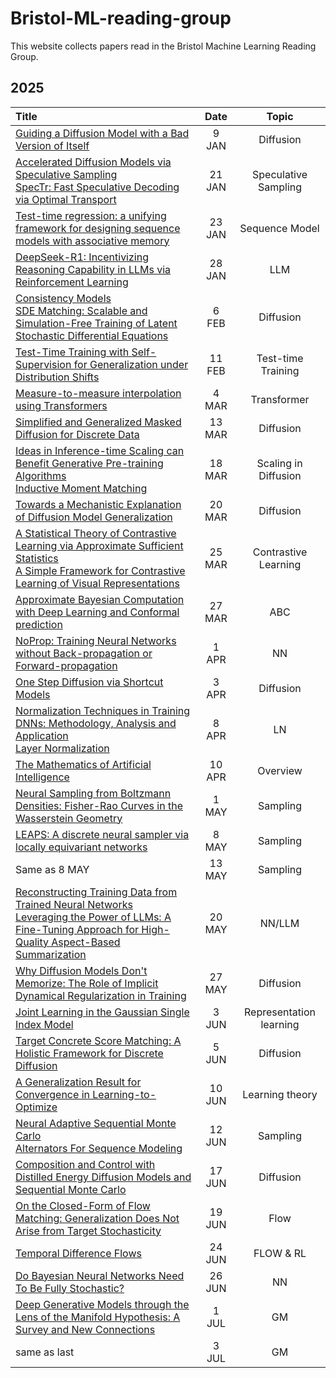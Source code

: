 # Bristol-ML-reading-group

This website collects papers read in the Bristol Machine Learning Reading Group.

## 2025

| Title | Date | Topic |
|:-------|:------:|:-------:|
| [Guiding a Diffusion Model with a Bad Version of Itself](https://arxiv.org/abs/2406.02507) | 9 JAN | Diffusion |
| [Accelerated Diffusion Models via Speculative Sampling](https://arxiv.org/abs/2501.05370)<br>[SpecTr: Fast Speculative Decoding via Optimal Transport](https://arxiv.org/abs/2310.15141) | 21 JAN | Speculative Sampling |
|[Test-time regression: a unifying framework for designing sequence models with associative memory](https://arxiv.org/abs/2501.12352)|23 JAN | Sequence Model|
|[DeepSeek-R1: Incentivizing Reasoning Capability in LLMs via Reinforcement Learning](https://arxiv.org/abs/2501.12948)| 28 JAN | LLM |
|[Consistency Models](https://arxiv.org/abs/2303.01469)<br>[SDE Matching: Scalable and Simulation-Free Training of Latent Stochastic Differential Equations](https://arxiv.org/abs/2502.02472)| 6 FEB | Diffusion |
| [Test-Time Training with Self-Supervision for Generalization under Distribution Shifts](https://proceedings.mlr.press/v119/sun20b.html) | 11 FEB | Test-time Training |
| [Measure-to-measure interpolation using Transformers](https://arxiv.org/abs/2411.04551) | 4 MAR | Transformer |
|[Simplified and Generalized Masked Diffusion for Discrete Data](https://arxiv.org/abs/2406.04329)| 13 MAR | Diffusion |
|[Ideas in Inference-time Scaling can Benefit Generative Pre-training Algorithms](https://arxiv.org/abs/2503.07154)<br>[Inductive Moment Matching](https://arxiv.org/abs/2503.07565)| 18 MAR | Scaling in Diffusion |
|[Towards a Mechanistic Explanation of Diffusion Model Generalization](https://arxiv.org/abs/2411.19339)| 20 MAR | Diffusion |
|[A Statistical Theory of Contrastive Learning via Approximate Sufficient Statistics](https://arxiv.org/abs/2503.17538)<br>[A Simple Framework for Contrastive Learning of Visual Representations](https://arxiv.org/abs/2002.05709)| 25 MAR | Contrastive Learning |
|[Approximate Bayesian Computation with Deep Learning and Conformal prediction](https://arxiv.org/abs/2406.04874) | 27 MAR | ABC |
|[NoProp: Training Neural Networks without Back-propagation or Forward-propagation](https://arxiv.org/abs/2503.24322)| 1 APR | NN |
|[One Step Diffusion via Shortcut Models](https://arxiv.org/abs/2410.12557)| 3 APR| Diffusion |
|[Normalization Techniques in Training DNNs: Methodology, Analysis and Application](https://arxiv.org/abs/2009.12836)<br>[Layer Normalization](https://arxiv.org/abs/1607.06450)| 8 APR | LN |
|[The Mathematics of Artificial Intelligence](https://arxiv.org/abs/2501.10465)| 10 APR | Overview |
|[Neural Sampling from Boltzmann Densities: Fisher-Rao Curves in the Wasserstein Geometry](https://arxiv.org/abs/2410.03282)| 1 MAY | Sampling |
|[LEAPS: A discrete neural sampler via locally equivariant networks](https://arxiv.org/abs/2502.10843)| 8 MAY | Sampling |
| Same as 8 MAY | 13 MAY | Sampling |
| [Reconstructing Training Data from Trained Neural Networks](https://arxiv.org/abs/2206.07758)<br>[Leveraging the Power of LLMs: A Fine-Tuning Approach for High-Quality Aspect-Based Summarization](https://arxiv.org/abs/2408.02584)| 20 MAY | NN/LLM |
|[Why Diffusion Models Don't Memorize: The Role of Implicit Dynamical Regularization in Training](https://arxiv.org/abs/2505.17638)| 27 MAY | Diffusion |
|[Joint Learning in the Gaussian Single Index Model](https://arxiv.org/abs/2505.21336)| 3 JUN | Representation learning |
|[Target Concrete Score Matching: A Holistic Framework for Discrete Diffusion](https://arxiv.org/abs/2504.16431)| 5 JUN | Diffusion |
|[A Generalization Result for Convergence in Learning-to-Optimize](https://arxiv.org/abs/2410.07704)| 10 JUN | Learning theory |
|[Neural Adaptive Sequential Monte Carlo](https://arxiv.org/abs/1506.03338)<br>[Alternators For Sequence Modeling](https://arxiv.org/abs/2405.11848)| 12 JUN | Sampling |
|[Composition and Control with Distilled Energy Diffusion Models and Sequential Monte Carlo](https://arxiv.org/abs/2502.12786)| 17 JUN | Diffusion |
|[On the Closed-Form of Flow Matching: Generalization Does Not Arise from Target Stochasticity](https://www.arxiv.org/abs/2506.03719)| 19 JUN | Flow |
|[Temporal Difference Flows](https://arxiv.org/abs/2503.09817)| 24 JUN | FLOW & RL |
|[Do Bayesian Neural Networks Need To Be Fully Stochastic?](https://arxiv.org/abs/2211.06291)| 26 JUN | NN |
|[Deep Generative Models through the Lens of the Manifold Hypothesis: A Survey and New Connections](https://arxiv.org/abs/2404.02954)| 1 JUL | GM |
| same as last | 3 JUL | GM |
